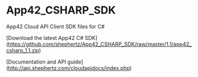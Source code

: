 App42_CSHARP_SDK
================

App42 Cloud API Client SDK files for C#

[Download the latest App42 C# SDK] (https://github.com/shephertz/App42_CSHARP_SDK/raw/master/1.1/app42_csharp_1.1.zip)

[Documentation and API guide] (http://api.shephertz.com/cloudapidocs/index.php)
